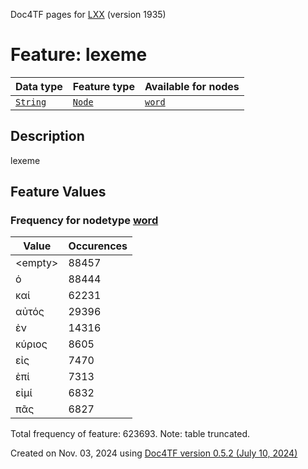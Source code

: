 Doc4TF pages for [LXX](https://github.com/CenterBLC/LXX) (version 1935)
# Feature: lexeme
Data type|Feature type|Available for nodes
---|---|---
[`String`](featuresbydatatype.md#string)|[`Node`](featuresbytype.md#node)| [`word`](featuresbynodetype.md#word) 
## Description
lexeme
## Feature Values
### Frequency for nodetype [word](featuresbynodetype.md#word)
Value|Occurences
---|---
&lt;empty&gt;|88457
ὁ|88444
καί|62231
αὐτός|29396
ἐν|14316
κύριος|8605
εἰς|7470
ἐπί|7313
εἰμί|6832
πᾶς|6827

Total frequency of feature: 623693. Note: table truncated.
  

Created on Nov. 03, 2024 using [Doc4TF version 0.5.2 (July 10, 2024)](https://github.com/tonyjurg/Doc4TF/blob/main/CreateFeatureDoc.ipynb) 
